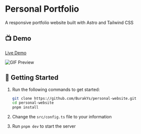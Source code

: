 # Personal Portfolio

A responsive portfolio website built with Astro and Tailwind CSS

## 📺 Demo

[Live Demo](https://buraky.dev)

![GIF Preview](https://cdn.buraky.dev/previews/websites/portfolio.gif)

## 🚀 Getting Started

1. Run the following commands to get started:

   ```bash
   git clone https://github.com/BurakYs/personal-website.git
   cd personal-website
   pnpm install
   ```

2. Change the `src/config.ts` file to your information

3. Run `pnpm dev` to start the server
